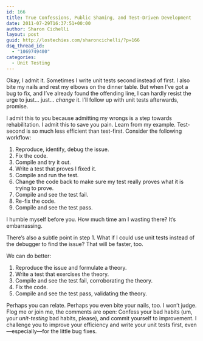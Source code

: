 ```yaml
---
id: 166
title: True Confessions, Public Shaming, and Test-Driven Development
date: 2011-07-29T16:37:51+00:00
author: Sharon Cichelli
layout: post
guid: http://lostechies.com/sharoncichelli/?p=166
dsq_thread_id:
  - "1069749400"
categories:
  - Unit Testing
---
```

Okay, I admit it. Sometimes I write unit tests second instead of first. I also bite my nails and rest my elbows on the dinner table. But when I&#8217;ve got a bug to fix, and I&#8217;ve already found the offending line, I can hardly resist the urge to just&#8230; just&#8230; _change_ it. I&#8217;ll follow up with unit tests afterwards, promise.

I admit this to you because admitting my wrongs is a step towards rehabilitation. I admit this to save you pain. Learn from my example. Test-second is so much less efficient than test-first. Consider the following workflow:

  1. Reproduce, identify, debug the issue.
  2. Fix the code.
  3. Compile and try it out.
  4. Write a test that proves I fixed it.
  5. Compile and run the test.
  6. Change the code back to make sure my test really proves what it is trying to prove.
  7. Compile and see the test fail.
  8. Re-fix the code.
  9. Compile and see the test pass.

I humble myself before you. How much time am I wasting there? It&#8217;s embarrassing.

There&#8217;s also a subtle point in step 1. What if I could use unit tests instead of the debugger to find the issue? That will be faster, too.

We can do better:

  1. Reproduce the issue and formulate a theory.
  2. Write a test that exercises the theory.
  3. Compile and see the test fail, corroborating the theory.
  4. Fix the code.
  5. Compile and see the test pass, validating the theory.

Perhaps you can relate. Perhaps you even bite your nails, too. I won&#8217;t judge. Flog me or join me, the comments are open: Confess your bad habits (um, your _unit-testing_ bad habits, please), and commit yourself to improvement. I challenge you to improve your efficiency and write your unit tests first, even&mdash;especially&mdash;for the little bug fixes.